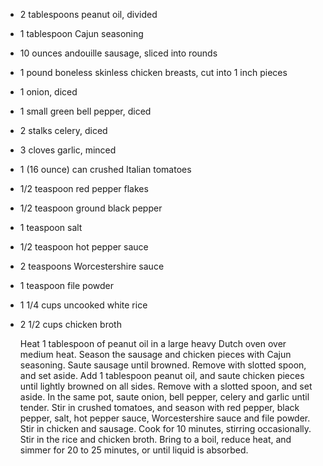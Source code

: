 * 2 tablespoons peanut oil, divided 
* 1 tablespoon Cajun seasoning 
* 10 ounces andouille sausage, sliced into rounds 
* 1 pound boneless skinless chicken breasts, cut into 1 inch pieces
* 1 onion, diced 
* 1 small green bell pepper, diced 
* 2 stalks celery, diced
* 3 cloves garlic, minced 
* 1 (16 ounce) can crushed Italian tomatoes 
* 1/2 teaspoon red pepper flakes 
* 1/2 teaspoon ground black pepper 
* 1 teaspoon salt 
* 1/2 teaspoon hot pepper sauce 
* 2 teaspoons Worcestershire sauce 
* 1 teaspoon file powder
* 1 1/4 cups uncooked white rice 
* 2 1/2 cups chicken broth
 
    Heat 1 tablespoon of peanut oil in a large heavy Dutch oven over medium heat. Season the sausage and chicken pieces with Cajun seasoning. Saute sausage until browned. Remove with slotted spoon, and set aside. Add 1 tablespoon peanut oil, and saute chicken pieces until lightly browned on all sides. Remove with a slotted spoon, and set aside.
In the same pot, saute onion, bell pepper, celery and garlic until tender. Stir in crushed tomatoes, and season with red pepper, black pepper, salt, hot pepper sauce, Worcestershire sauce and file powder. Stir in chicken and sausage. Cook for 10 minutes, stirring occasionally.
Stir in the rice and chicken broth. Bring to a boil, reduce heat, and simmer for 20 to 25 minutes, or until liquid is absorbed.
